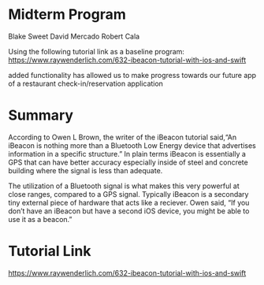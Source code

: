 # Midterm Program
Blake Sweet
David Mercado
Robert Cala

Using the following tutorial link as a baseline program: 
https://www.raywenderlich.com/632-ibeacon-tutorial-with-ios-and-swift

added functionality has allowed us to make progress towards our future app of a restaurant check-in/reservation application 

# Summary
According to Owen L Brown, the writer of the iBeacon tutorial said, ​“​An iBeacon is nothing more than a Bluetooth Low Energy device that advertises information in a specific structure.” In plain terms iBeacon is essentially a GPS that can have better accuracy especially inside of steel and concrete building where the signal is less than adequate.

The utilization of a Bluetooth signal is what makes this very powerful at close ranges, compared to a GPS signal. Typically iBeacon is a secondary tiny external piece of hardware that acts like a reciever. Owen said, “If you don’t have an iBeacon but have a second iOS device, you might be able to use it as a beacon.”

# Tutorial Link
https://www.raywenderlich.com/632-ibeacon-tutorial-with-ios-and-swift
